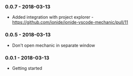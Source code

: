 ### 0.0.7 - 2018-03-13
* Added integration with project explorer - https://github.com/ionide/ionide-vscode-mechanic/pull/11

### 0.0.5 - 2018-03-13
* Don't open mechanic in separate window

### 0.0.1 - 2018-03-13
* Getting started